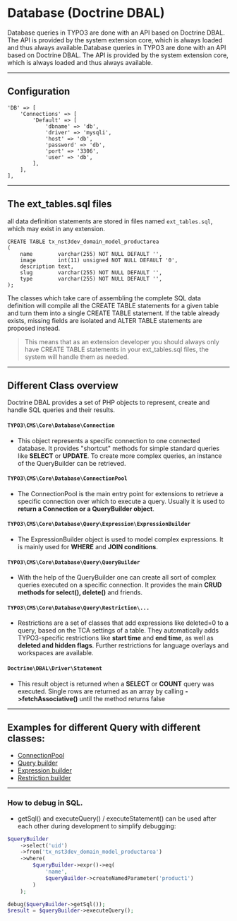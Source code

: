 # Database (Doctrine DBAL)

Database queries in TYPO3 are done with an API based on Doctrine DBAL. The API is provided by the system extension core, which is always loaded and thus always available.Database queries in TYPO3 are done with an API based on Doctrine DBAL. The API is provided by the system extension core, which is always loaded and thus always available.

---
## Configuration

```mysql
'DB' => [
    'Connections' => [
        'Default' => [
            'dbname' => 'db',
            'driver' => 'mysqli',
            'host' => 'db',
            'password' => 'db',
            'port' => '3306',
            'user' => 'db',
        ],
    ],
],
```


---
## The ext\_tables.sql files

all data definition statements are stored in files named `ext_tables.sql`, which may exist in any extension.

```mysql
CREATE TABLE tx_nst3dev_domain_model_productarea
(
	name        varchar(255) NOT NULL DEFAULT '',
	image       int(11) unsigned NOT NULL DEFAULT '0',
	description text,
	slug        varchar(255) NOT NULL DEFAULT '',
	type        varchar(255) NOT NULL DEFAULT '',
);
```

The classes which take care of assembling the complete SQL data definition will compile all the CREATE TABLE statements for a given table and turn them into a single CREATE TABLE statement. If the table already exists, missing fields are isolated and ALTER TABLE statements are proposed instead.

>This means that as an extension developer you should always only have CREATE TABLE statements in your ext_tables.sql files, the system will handle them as needed.

---
## Different Class overview

Doctrine DBAL provides a set of PHP objects to represent, create and handle SQL queries and their results.

#### `TYPO3\CMS\Core\Database\Connection`

* This object represents a specific connection to one connected database. It provides "shortcut" methods for simple standard queries like **SELECT** or **UPDATE**. To create more complex queries, an instance of the QueryBuilder can be retrieved.

#### `TYPO3\CMS\Core\Database\ConnectionPool`

* The ConnectionPool is the main entry point for extensions to retrieve a specific connection over which to execute a query. Usually it is used to **return a Connection or a QueryBuilder object**.

#### `TYPO3\CMS\Core\Database\Query\Expression\ExpressionBuilder`

* The ExpressionBuilder object is used to model complex expressions. It is mainly used for **WHERE** and **JOIN conditions**.

#### `TYPO3\CMS\Core\Database\Query\QueryBuilder`

* With the help of the QueryBuilder one can create all sort of complex queries executed on a specific connection. It provides the main **CRUD methods for select(), delete()** and friends.

#### `TYPO3\CMS\Core\Database\Query\Restriction\...`

* Restrictions are a set of classes that add expressions like deleted=0 to a query, based on the TCA settings of a table. They automatically adds TYPO3-specific restrictions like **start time** and **end time**, as well as **deleted and hidden flags**. Further restrictions for language overlays and workspaces are available.

#### `Doctrine\DBAL\Driver\Statement`

* This result object is returned when a **SELECT** or **COUNT** query was executed. Single rows are returned as an array by calling **->fetchAssociative()** until the method returns false
---

## Examples for different Query with different classes:

* [ConnectionPool](ConnectionPool.md)
* [Query builder](QueryBuilder.md)
* [Expression builder](ExpressionBuilder.md)
* [Restriction builder](RestrictionBuilder.md)

---
### How to debug in SQL.

* getSql() and executeQuery() / executeStatement() can be used after each other during development to simplify debugging:

```php
$queryBuilder
    ->select('uid')
    ->from('tx_nst3dev_domain_model_productarea')
    ->where(
        $queryBuilder->expr()->eq(
            'name',
            $queryBuilder->createNamedParameter('product1')
        )
    );

debug($queryBuilder->getSql());
$result = $queryBuilder->executeQuery();
```
